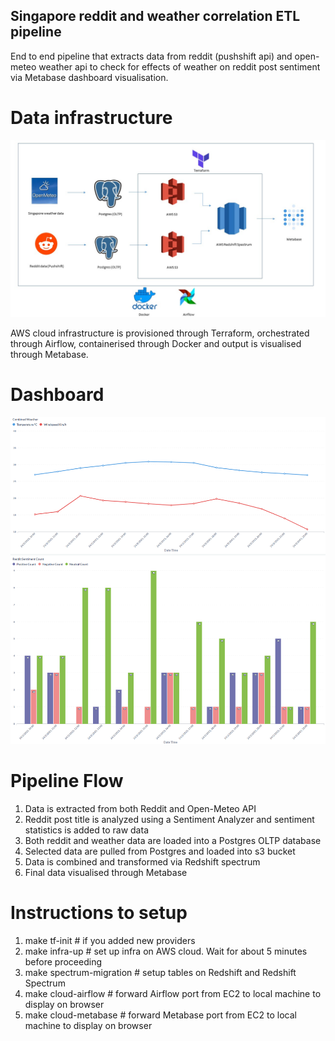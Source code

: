 ## Singapore reddit and weather correlation ETL pipeline

End to end pipeline that extracts data from reddit (pushshift api) and open-meteo weather api to check for effects of weather on reddit post sentiment via Metabase 
dashboard visualisation.



# Data infrastructure
![DE Infra](/assets/images/data_proj_flowchart.jpg)

AWS cloud infrastructure is provisioned through Terraform, orchestrated through Airflow, containerised through Docker and output is visualised through Metabase.

# Dashboard
![DE Infra](/assets/images/reddit_weather_dashboard.png)

# Pipeline Flow

1. Data is extracted from both Reddit and Open-Meteo API
2. Reddit post title is analyzed using a Sentiment Analyzer and sentiment statistics is added to raw data
3. Both reddit and weather data are loaded into a Postgres OLTP database
4. Selected data are pulled from Postgres and loaded into s3 bucket
5. Data is combined and transformed via Redshift spectrum
6. Final data visualised through Metabase

# Instructions to setup

1. make tf-init # if you added new providers
2. make infra-up # set up infra on AWS cloud. Wait for about 5 minutes before proceeding
3. make spectrum-migration # setup tables on Redshift and Redshift Spectrum
4. make cloud-airflow # forward Airflow port from EC2 to local machine to display on browser
5. make cloud-metabase # forward Metabase port from EC2 to local machine to display on browser